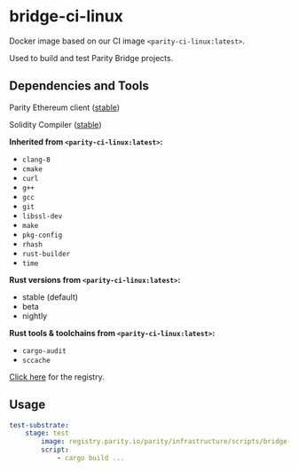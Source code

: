# bridge-ci-linux

Docker image based on our CI image `<parity-ci-linux:latest>`.

Used to build and test Parity Bridge projects.

## Dependencies and Tools

Parity Ethereum client ([stable](https://releases.parity.io/ethereum/stable/x86_64-unknown-linux-gnu/parity))

Solidity Compiler ([stable](https://solidity.readthedocs.io/en/v0.5.13/installing-solidity.html#binary-packages))

**Inherited from `<parity-ci-linux:latest>`:**

- `clang-8`
- `cmake`
- `curl`
- `g++`
- `gcc`
- `git`
- `libssl-dev`
- `make`
- `pkg-config`
- `rhash`
- `rust-builder`
- `time`

**Rust versions from `<parity-ci-linux:latest>`:**

- stable (default)
- beta
- nightly

**Rust tools & toolchains from `<parity-ci-linux:latest>`:**

- `cargo-audit`
- `sccache`

[Click here](https://registry.parity.io/parity/infrastructure/scripts/bridge-ci-linux) for the registry.

## Usage

```yaml
test-substrate:
    stage: test
        image: registry.parity.io/parity/infrastructure/scripts/bridge-ci-linux
        script:
            - cargo build ...
```

